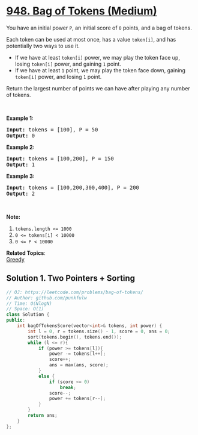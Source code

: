 # [948. Bag of Tokens (Medium)](https://leetcode.com/problems/bag-of-tokens/)

<p>You have an initial power <code>P</code>, an initial score of <code>0</code> points, and a bag of tokens.</p>

<p>Each token can be used at most once, has a value <code>token[i]</code>, and has potentially two ways to use it.</p>

<ul>
	<li>If we have at least <code>token[i]</code> power, we may play the token face up, losing <code>token[i]</code> power, and gaining <code>1</code> point.</li>
	<li>If we have at least <code>1</code> point, we may play the token face down, gaining <code>token[i]</code> power, and losing <code>1</code> point.</li>
</ul>

<p>Return the largest number of points we can have after playing any number of tokens.</p>

<p>&nbsp;</p>

<ol>
</ol>

<div>
<p><strong>Example 1:</strong></p>

<pre><strong>Input: </strong>tokens = <span id="example-input-1-1">[100]</span>, P = <span id="example-input-1-2">50</span>
<strong>Output: </strong><span id="example-output-1">0</span>
</pre>

<div>
<p><strong>Example 2:</strong></p>

<pre><strong>Input: </strong>tokens = <span id="example-input-2-1">[100,200]</span>, P = <span id="example-input-2-2">150</span>
<strong>Output: </strong><span id="example-output-2">1</span>
</pre>

<div>
<p><strong>Example 3:</strong></p>

<pre><strong>Input: </strong>tokens = <span id="example-input-3-1">[100,200,300,400]</span>, P = <span id="example-input-3-2">200</span>
<strong>Output: </strong><span id="example-output-3">2</span>
</pre>

<p>&nbsp;</p>

<p><strong>Note:</strong></p>

<ol>
	<li><code>tokens.length &lt;= 1000</code></li>
	<li><code>0 &lt;= tokens[i] &lt; 10000</code></li>
	<li><code>0 &lt;= P &lt; 10000</code></li>
</ol>
</div>
</div>
</div>

**Related Topics**:  
[Greedy](https://leetcode.com/tag/greedy/)

## Solution 1. Two Pointers + Sorting


```cpp
// OJ: https://leetcode.com/problems/bag-of-tokens/
// Author: github.com/punkfulw
// Time: O(NlogN)
// Space: O(1)
class Solution {
public:
    int bagOfTokensScore(vector<int>& tokens, int power) {
        int l = 0, r = tokens.size() - 1, score = 0, ans = 0;
        sort(tokens.begin(), tokens.end());
        while (l <= r){
            if (power >= tokens[l]){
                power -= tokens[l++];
                score++;
                ans = max(ans, score);
            }
            else {
                if (score <= 0)
                    break;
                score--;
                power += tokens[r--];
            }
        }
        return ans;
    }
};
```

